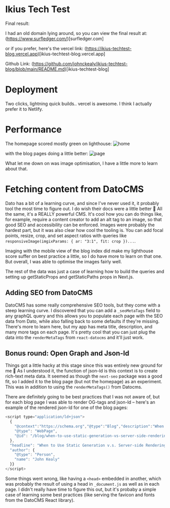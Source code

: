 # Ikius Tech Test


Final result:

I had an old domain lying around, so you can view the final result at:
(https://www.surfledger.com/)[surfledger.com]

or if you prefer, here's the vercel link:
(https://ikius-techtest-blog.vercel.app)[ikius-techtest-blog.vercel.app]

Github Link:
(https://github.com/johnckealy/ikius-techtest-blog/blob/main/README.md)[ikius-techtest-blog]



# Deployment

Two clicks, lightning quick builds.. vercel is awesome. I think I actually prefer it
to Netlify.



# Performance

The homepage scored mostly green on lighthouse:
![home](https://user-images.githubusercontent.com/43955976/189484230-fd1e1310-665a-4418-a174-d6e791412623.png)

with the blog pages doing a little better:
![page](https://user-images.githubusercontent.com/43955976/189484287-4799fde7-83da-408b-b32f-03fc47cb115d.png)

What let me down on was image optimisation, I have a little more to learn about that.


# Fetching content from DatoCMS

Dato has a bit of a learning curve, and since I've never used it, it probably
tool the most time to figure out. I do wish their docs were a little better 🤨
All the same, it's a REALLY powerful CMS. It's cool how you can do things like,
for example, require a content creator to add an alt tag to an image, so that
good SEO and accessibility can be enforced. Images were probably the hardest part, but
it was also clear how cool the tooling is. You can add focal points, resize, crop,
and set aspect ratios with queries like `responsiveImage(imgixParams: { ar: "3:1", fit: crop })...`.

Imaging with the mobile view of the blog index did make my lighthouse score suffer on best
practice a little, so I do have more to learn on that one. But overall, I was able
to optimise the images fairly well.

The rest of the data was just a case of learning how to build the queries and
setting up getStaticProps and getStaticPaths props in Next.js.


## Adding SEO from DatoCMS

DatoCMS has some really comprehensive SEO tools, but they come with a steep learning
curve. I discovered that you can add a `_seoMetaTags` field to any graphQL query
and this allows you to populate each page with the SEO data from Dato, while
also falling back to some defaults if they're missing. There's more to learn here,
but my app has meta title, description, and many more tags on each page. It's pretty
cool that you can just plug the data into the `renderMetaTags` from `react-datocms`
and it'll just work.


## Bonus round: Open Graph and Json-ld

Things got a little hacky at this stage since this was entirely new ground for me 🤔 As
I understood it, the function of json-ld is this context is to create rich-text meta data. It
seemed as though the `next-seo` package was a good fit, so I added it
to the blog page (but not the homepage) as an experiment. This was in addition to
using the `renderMetaTags()` from Datocms.

There are definitely going to be best practices that I was not aware of, but for each blog page
I was able to render OG-tags and json-ld – here's
an example of the rendered json-ld for one of the blog pages:

```javascript
<script type="application/ld+json">
  {
    "@context":"https://schema.org","@type":"Blog","description":"When to Use Static Generation v.s. Server-side Rendering","mainEntityOfPage": {
    "@type": "WebPage",
    "@id": "/blog/when-to-use-static-generation-vs-server-side-rendering"
  },
  "headline": "When to Use Static Generation v.s. Server-side Rendering",
  "author": {
    "@type": "Person",
    "name": "John Kealy"
  }}
</script>
```

Some things went wrong, like having a `<head>` embedded in another, which was probably the result
of using a head in `_document.js` as well as in each page. I didn't really have time to figure this
out, but it's probaby a simple case of learning some best practices (like serving the favicon
and fonts from the DatoCMS React library).
